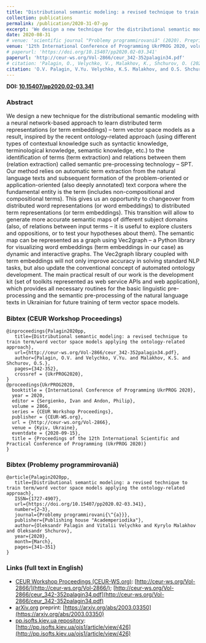 ```yaml
---
title: "Distributional semantic modeling: a revised technique to train term/word vector space models applying the ontology-related approach"
collection: publications
permalink: /publication/2020-31-07-pp
excerpt: 'We design a new technique for the distributional semantic modeling with a neural network-based approach to learn distributed term representations (or term embeddings) – term vector space models as a result, inspired by the recent ontology-related approach (using different types of contextual knowledge such as syntactic knowledge, terminological knowledge, semantic knowledge, etc.) to the identification of terms (term extraction) and relations between them (relation extraction) called semantic pre-processing technology – SPT. Our method relies on automatic term extraction from the natural language texts and subsequent formation of the problem-oriented or application-oriented (also deeply annotated) text corpora where the fundamental entity is the term (includes non-compositional and compositional terms). This gives us an opportunity to changeover from distributed word representations (or word embeddings) to distributed term representations (or term embeddings). This transition will allow to generate more accurate semantic maps of different subject domains (also, of relations between input terms – it is useful to explore clusters and oppositions, or to test your hypotheses about them). The semantic map can be represented as a graph using Vec2graph – a Python library for visualizing word embeddings (term embeddings in our case) as dynamic and interactive graphs. The Vec2graph library coupled with term embeddings will not only improve accuracy in solving standard NLP tasks, but also update the conventional concept of automated ontology development. The main practical result of our work is the development kit (set of toolkits represented as web service APIs and web application), which provides all necessary routines for the basic linguistic pre-processing and the semantic pre-processing of the natural language texts in Ukrainian for future training of term vector space models.'
date: 2020-08-31
# venue: 'scientific journal "Problemy programmirovaniâ" (2020). Preprint prepared for the International Conference of Programming UkrPROG 2020'
venue: '12th International Conference of Programming UkrPROG 2020, volume 2866 of CEUR Workshop Proceedings. Also published in spaperurl: 'http://ceur-ws.org/Vol-2866/ceur_342-352palagin34.pdf'cientific journal "Problemy programmirovaniâ" (2020)'
# paperurl: 'https://doi.org/10.15407/pp2020.02-03.341'
paperurl: 'http://ceur-ws.org/Vol-2866/ceur_342-352palagin34.pdf'
# citation: 'Palagin, O., Velychko, V., Malakhov, K., Shchurov, O. (2020). Distributional semantic modeling: a revised technique to train term/word vector space models applying the ontology-related approach. DOI: https://doi.org/10.15407/pp2020.02-03.341'
citation: 'O.V. Palagin, V.Yu. Velychko, K.S. Malakhov, and O.S. Shchurov. Distributional semantic modeling: a revised technique to train term/word vector space models applying the ontology-related approach. In Ivan Sergienko and Philip Andon, editors, Proceedings of the 12th International Scientific and Practical Conference of Programming (UkrPROG 2020), volume 2866 of CEUR Workshop Proceedings, pages 342-352. CEUR-WS.org, 2020'
---
```


**DOI: [10.15407/pp2020.02-03.341](https://doi.org/10.15407/pp2020.02-03.341)**

### Abstract
<p style="font-size:11pt">
We design a new technique for the distributional semantic modeling with a neural network-based approach to learn distributed term representations (or term embeddings) – term vector space models as a result, inspired by the recent ontology-related approach (using different types of contextual knowledge such as syntactic knowledge, terminological knowledge, semantic knowledge, etc.) to the identification of terms (term extraction) and relations between them (relation extraction) called semantic pre-processing technology – SPT. Our method relies on automatic term extraction from the natural language texts and subsequent formation of the problem-oriented or application-oriented (also deeply annotated) text corpora where the fundamental entity is the term (includes non-compositional and compositional terms). This gives us an opportunity to changeover from distributed word representations (or word embeddings) to distributed term representations (or term embeddings). This transition will allow to generate more accurate semantic maps of different subject domains (also, of relations between input terms – it is useful to explore clusters and oppositions, or to test your hypotheses about them). The semantic map can be represented as a graph using Vec2graph – a Python library for visualizing word embeddings (term embeddings in our case) as dynamic and interactive graphs. The Vec2graph library coupled with term embeddings will not only improve accuracy in solving standard NLP tasks, but also update the conventional concept of automated ontology development. The main practical result of our work is the development kit (set of toolkits represented as web service APIs and web application), which provides all necessary routines for the basic linguistic pre-processing and the semantic pre-processing of the natural language texts in Ukrainian for future training of term vector space models.
</p>

### Bibtex (CEUR Workshop Proceedings)
```
@inproceedings{Palagin2020pp,
   title={Distributional semantic modeling: a revised technique to train term/word vector space models applying the ontology-related approach},
   url={http://ceur-ws.org/Vol-2866/ceur_342-352palagin34.pdf},
   author={Palagin, O.V. and Velychko, V.Yu. and Malakhov, K.S. and Shchurov, O.S.},
   pages={342-352},
   crossref = {UkrPROG2020},
}
@proceedings{UkrPROG2020,
  booktitle = {International Conference of Programming UkrPROG 2020},
  year = 2020,
  editor = {Sergienko, Ivan and Andon, Philip},
  volume = 2866,
  series = {CEUR Workshop Proceedings},
  publisher = {CEUR-WS.org},
  url = {http://ceur-ws.org/Vol-2866},
  venue = {Kyiv, Ukraine},
  eventdate = {2020-09-15},
  title = {Proceedings of the 12th International Scientific and Practical Conference of Programming (UkrPROG 2020)}
}
```

### Bibtex (Problemy programmirovaniâ)
```
@article{Palagin2020pp,
   title={Distributional semantic modeling: a revised technique to train term/word vector space models applying the ontology-related approach},
   ISSN={1727-4907},
   url={https://doi.org/10.15407/pp2020.02-03.341},
   number={2–3},
   journal={Problemy programmirovani{\^{a}}},
   publisher={Publishing house "Academperiodika"},
   author={Oleksandr Palagin and Vitalii Velychko and Kyrylo Malakhov and Oleksandr Shchurov},
   year={2020},
   month={March},
   pages={341–351}
}
```

### Links (full text in English)

* [CEUR Workshop Proceedings (CEUR-WS.org)](http://ceur-ws.org/): [http://ceur-ws.org/Vol-2866/](http://ceur-ws.org/Vol-2866/); [http://ceur-ws.org/Vol-2866/ceur_342-352palagin34.pdf](http://ceur-ws.org/Vol-2866/ceur_342-352palagin34.pdf)
* [arXiv.org](https://arxiv.org/a/0000-0003-3223-9844) preprint: [https://arxiv.org/abs/2003.03350](https://arxiv.org/abs/2003.03350)
* [pp.isofts.kiev.ua repository](http://pp.isofts.kiev.ua): [http://pp.isofts.kiev.ua/ojs1/article/view/426](http://pp.isofts.kiev.ua/ojs1/article/view/426)
